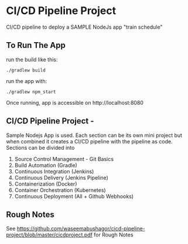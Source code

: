 # CI/CD Pipeline Project

CI/CD pipeline to deploy a SAMPLE NodeJs app "train schedule"

## To Run The App

 run the build like this:

    ./gradlew build

 run the app with:

    ./gradlew npm_start

Once running, app is accessible on http://localhost:8080


## CI/CD Pipeline Project -
Sample Nodejs App is used. Each section can be its own mini project but when combined it creates a CI/CD pipeline with the pipeline as code. Sections can be divided into
1.	Source Control Management - Git Basics
2.	Build Automation (Gradle)
3.	Continuous Integration (Jenkins)
4.	Continuous Delivery (Jenkins Pipeline)
5.	Containerization (Docker)
6.	Container Orchestration (Kubernetes)
7.	Continuous Deployment (All + Github Webhooks)

## Rough Notes
See https://github.com/waseemabushagor/cicd-pipeline-project/blob/master/cicdproject.pdf for Rough Notes



















